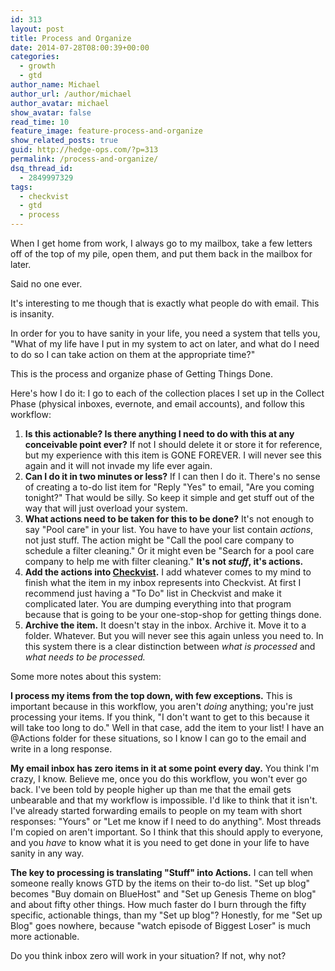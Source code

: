 ```yaml
---
id: 313
layout: post
title: Process and Organize
date: 2014-07-28T08:00:39+00:00
categories: 
  - growth
  - gtd
author_name: Michael
author_url: /author/michael
author_avatar: michael
show_avatar: false
read_time: 10
feature_image: feature-process-and-organize 
show_related_posts: true 
guid: http://hedge-ops.com/?p=313
permalink: /process-and-organize/
dsq_thread_id:
  - 2849997329
tags:
  - checkvist
  - gtd
  - process
---
```

When I get home from work, I always go to my mailbox, take a few letters off of the top of my pile, open them, and put them back in the mailbox for later.

Said no one ever.

It's interesting to me though that is exactly what people do with email. This is insanity.<!--more-->

In order for you to have sanity in your life, you need a system that tells you, "What of my life have I put in my system to act on later, and what do I need to do so I can take action on them at the appropriate time?"

This is the process and organize phase of Getting Things Done.

Here's how I do it: I go to each of the collection places I set up in the Collect Phase (physical inboxes, evernote, and email accounts), and follow this workflow:

  1. **Is this actionable? Is there anything I need to do with this at any conceivable point ever?** If not I should delete it or store it for reference, but my experience with this item is GONE FOREVER. I will never see this again and it will not invade my life ever again.
  2. **Can I do it in two minutes or less?** If I can then I do it. There's no sense of creating a to-do list item for "Reply "Yes" to email, "Are you coming tonight?" That would be silly. So keep it simple and get stuff out of the way that will just overload your system.
  3. **What actions need to be taken for this to be done?** It's not enough to say "Pool care" in your list. You have to have your list contain _actions_, not just stuff. The action might be "Call the pool care company to schedule a filter cleaning." Or it might even be "Search for a pool care company to help me with filter cleaning." **It's not _stuff_, it's actions.**
  4. **Add the actions into [Checkvist](http://www.checkvist.com).** I add whatever comes to my mind to finish what the item in my inbox represents into Checkvist. At first I recommend just having a "To Do" list in Checkvist and make it complicated later. You are dumping everything into that program because that is going to be your one-stop-shop for getting things done.
  5. **Archive the item.** It doesn't stay in the inbox. Archive it. Move it to a folder. Whatever. But you will never see this again unless you need to. In this system there is a clear distinction between _what is processed_ and _what needs to be processed._

Some more notes about this system:

**I process my items from the top down, with few exceptions.** This is important because in this workflow, you aren't _doing_ anything; you're just processing your items. If you think, "I don't want to get to this because it will take too long to do." Well in that case, add the item to your list! I have an @Actions folder for these situations, so I know I can go to the email and write in a long response.

**My email inbox has zero items in it at some point every day.** You think I'm crazy, I know. Believe me, once you do this workflow, you won't ever go back. I've been told by people higher up than me that the email gets unbearable and that my workflow is impossible. I'd like to think that it isn't. I've already started forwarding emails to people on my team with short responses: "Yours" or "Let me know if I need to do anything". Most threads I'm copied on aren't important. So I think that this should apply to everyone, and you _have_ to know what it is you need to get done in your life to have sanity in any way.

**The key to processing is translating "Stuff" into Actions.** I can tell when someone really knows GTD by the items on their to-do list. "Set up blog" becomes "Buy domain on BlueHost" and "Set up Genesis Theme on blog" and about fifty other things. How much faster do I burn through the fifty specific, actionable things, than my "Set up blog"? Honestly, for me "Set up Blog" goes nowhere, because "watch episode of Biggest Loser" is much more actionable.

Do you think inbox zero will work in your situation? If not, why not?